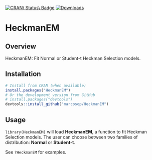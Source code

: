 <!-- badges -->
[![CRAN\ Status\ Badge](http://r-pkg.org/badges/version/HeckmanEM?color=blue)](http://cran.r-project.org/package=HeckmanEM)
[![Downloads](http://cranlogs.r-pkg.org/badges/HeckmanEM?color=blue)](http://cran.rstudio.com/package=HeckmanEM)
<!-- end badges -->

# HeckmanEM

## Overview

HeckmanEM: Fit Normal or Student-t Heckman Selection models.

## Installation

``` r
# Install from CRAN (when available)
install.packages("HeckmanEM")
# Or the development version from GitHub
# install.packages("devtools")
devtools::install_github("marcosop/HeckmanEM")
```

## Usage

`library(HeckmanEM)` will load **HeckmanEM**, a function to fit Heckman
Selection models. The user can choose between two families of
distribution: **Normal** or **Student-t**.

See `?HeckmanEM` for examples.
